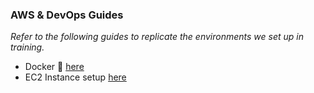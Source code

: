 ### AWS & DevOps Guides
*Refer to the following guides to replicate the environments we set up in training.* 

- Docker 🐳 [here](https://github.com/210823-Enterprise/demos/blob/main/week4/devops/docker.md)
- EC2 Instance setup [here](https://github.com/210823-Enterprise/demos/blob/main/week4/devops/ec2-setup-guide.sh)
